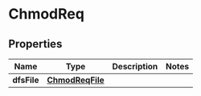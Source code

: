 # ChmodReq

## Properties
Name | Type | Description | Notes
------------ | ------------- | ------------- | -------------
**dfsFile** | [**ChmodReqFile**](ChmodReqFile.md) |  | 
